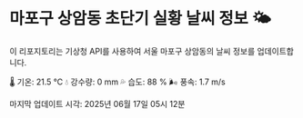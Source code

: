 
# 마포구 상암동 초단기 실황 날씨 정보 🌤️

이 리포지토리는 기상청 API를 사용하여 서울 마포구 상암동의 날씨 정보를 업데이트합니다. 

🌡️ 기온: 21.5 ℃
💧 강수량: 0 mm
💦 습도: 88 %
🌬️ 풍속: 1.7 m/s

마지막 업데이트 시각: 2025년 06월 17일 05시 12분    
